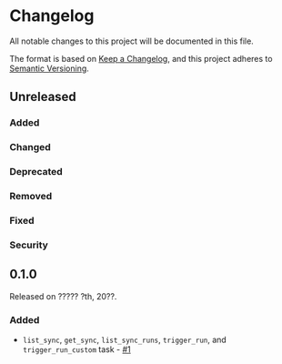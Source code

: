 # Changelog

All notable changes to this project will be documented in this file.

The format is based on [Keep a Changelog](https://keepachangelog.com/en/1.0.0/),
and this project adheres to [Semantic Versioning](https://semver.org/spec/v2.0.0.html).

## Unreleased

### Added

### Changed

### Deprecated

### Removed

### Fixed

### Security

## 0.1.0

Released on ????? ?th, 20??.

### Added

- `list_sync`, `get_sync`, `list_sync_runs`, `trigger_run`, and `trigger_run_custom` task - [#1](https://github.com/PrefectHQ/prefect-hightouch/pull/1)
